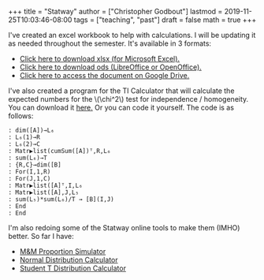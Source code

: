 +++
title = "Statway"
author = ["Christopher Godbout"]
lastmod = 2019-11-25T10:03:46-08:00
tags = ["teaching", "past"]
draft = false
math = true
+++

I've created an excel workbook to help with calculations. I will be updating it as needed throughout the semester. It's available in 3 formats:

-   [Click here to download xlsx (for Microsoft Excel).](/files/statway.xlsx)
-   [Click here to download ods (LibreOffice or OpenOffice).](../static/files/statway.ods)
-   [Click here to access the document on Google Drive.](https://drive.google.com/open?id=1cQAY7yrZAuipdvJae8he64GtOHEwLB8jl4Ct6r2VmV0)

I've also created a program for the TI Calculator that will calculate the expected numbers for the \\(\chi^2\\) test for independence / homogeneity. You can download it [here.](../static/files/CHISQ.8xp) Or you can code it yourself. The code is as follows:

```text
: dim([A])→L₆
: L₆(1)→R
: L₆(2)→C
: Matr▶list(cumSum([A])ᵀ,R,L₆
: sum(L₆)→T
: {R,C}→dim([B]
: For(I,1,R)
: For(J,1,C)
: Matr▶list([A]ᵀ,I,L₆
: Matr▶list([A],J,L₅
: sum(L₅)*sum(L₆)/T → [B](I,J)
: End
: End
```

I'm also redoing some of the Statway online tools to make them (IMHO) better. So far I have:

-   [M&M Proportion Simulator](http://stats.mathologist.net/mms/)
-   [Normal Distribution Calculator](http://stats.mathologist.net/normal/)
-   [Student T Distribution Calculator](http://stats.mathologist.net/t/)
